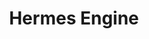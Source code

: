 ---
git: https://github.com/facebook/hermes
logohandle: hermesenginedev
sort: hermesengine
title: Hermes Engine
twitter: https://x.com/HermesEngine
website: https://hermesengine.dev/
---